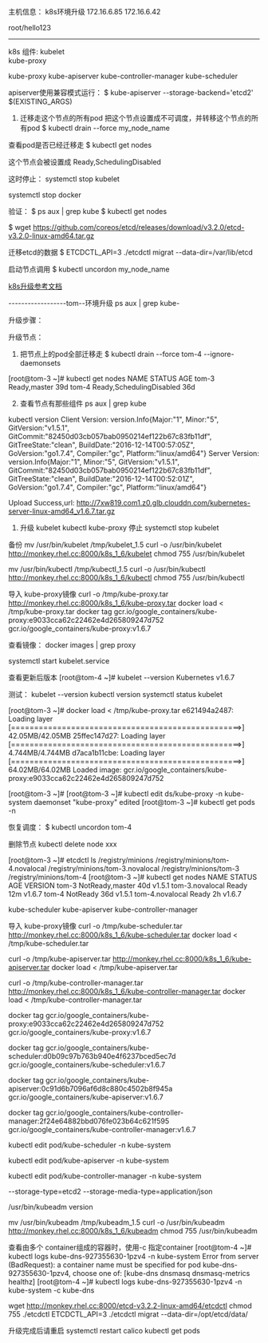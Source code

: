 主机信息：
k8s环境升级
172.16.6.85
172.16.6.42

root/hello123

------------------

k8s 组件:
kubelet  
kube-proxy

kube-proxy
kube-apiserver
kube-controller-manager
kube-scheduler


apiserver使用兼容模式运行：
$ kube-apiserver --storage-backend='etcd2' $(EXISTING_ARGS)

1. 迁移走这个节点的所有pod
把这个节点设置成不可调度，并转移这个节点的所有pod
 $ kubectl drain --force my_node_name 

查看pod是否已经迁移走
 $ kubectl get nodes 

 这个节点会被设置成 Ready,SchedulingDisabled

 这时停止：
 systemctl stop kubelet

 systemctl stop docker


 验证：
 $ ps aux | grep kube
 $ kubectl get nodes  

 $ wget https://github.com/coreos/etcd/releases/download/v3.2.0/etcd-v3.2.0-linux-amd64.tar.gz


 迁移etcd的数据
  $ ETCDCTL_API=3 ./etcdctl migrat --data-dir=/var/lib/etcd 


启动节点调用
 $ kubectl uncordon my_node_name 


[k8s升级参考文档](https://dzone.com/articles/upgrading-kubernetes-on-bare-metal-coreos-cluster-1)


------------------tom--环境升级
ps aux | grep kube-

升级步骤：

升级节点：
1. 把节点上的pod全部迁移走
 $ kubectl drain --force tom-4 --ignore-daemonsets 

[root@tom-3 ~]# kubectl get nodes
NAME      STATUS                     AGE
tom-3     Ready,master               39d
tom-4     Ready,SchedulingDisabled   36d


2. 查看节点有那些组件
ps aux | grep kube

kubectl version
Client Version: version.Info{Major:"1", Minor:"5", GitVersion:"v1.5.1", GitCommit:"82450d03cb057bab0950214ef122b67c83fb11df", GitTreeState:"clean", BuildDate:"2016-12-14T00:57:05Z", GoVersion:"go1.7.4", Compiler:"gc", Platform:"linux/amd64"}
Server Version: version.Info{Major:"1", Minor:"5", GitVersion:"v1.5.1", GitCommit:"82450d03cb057bab0950214ef122b67c83fb11df", GitTreeState:"clean", BuildDate:"2016-12-14T00:52:01Z", GoVersion:"go1.7.4", Compiler:"gc", Platform:"linux/amd64"}


Upload Success,url:
          http://7xw819.com1.z0.glb.clouddn.com/kubernetes-server-linux-amd64_v1.6.7.tar.gz

1. 升级 kubelet kubectl kube-proxy
停止 systemctl  stop kubelet


备份
mv /usr/bin/kubelet /tmp/kubelet_1.5
curl -o /usr/bin/kubelet http://monkey.rhel.cc:8000/k8s_1_6/kubelet
chmod 755  /usr/bin/kubelet


mv /usr/bin/kubectl /tmp/kubectl_1.5
curl -o /usr/bin/kubectl http://monkey.rhel.cc:8000/k8s_1_6/kubectl
chmod 755  /usr/bin/kubectl


导入 kube-proxy镜像
curl -o /tmp/kube-proxy.tar http://monkey.rhel.cc:8000/k8s_1_6/kube-proxy.tar
docker load < /tmp/kube-proxy.tar
docker tag gcr.io/google_containers/kube-proxy:e9033cca62c22462e4d265809247d752 gcr.io/google_containers/kube-proxy:v1.6.7

查看镜像：
docker images | grep proxy

systemctl  start kubelet.service

查看更新后版本
[root@tom-4 ~]# kubelet --version
Kubernetes v1.6.7



测试：
kubelet --version
kubectl version
systemctl status kubelet

[root@tom-3 ~]# docker load < /tmp/kube-proxy.tar
e621494a2487: Loading layer [==================================================>]  42.05MB/42.05MB
25ffec147d27: Loading layer [==================================================>]  4.744MB/4.744MB
d7aca1b11cbe: Loading layer [==================================================>]  64.02MB/64.02MB
Loaded image: gcr.io/google_containers/kube-proxy:e9033cca62c22462e4d265809247d752


[root@tom-3 ~]# 
[root@tom-3 ~]# kubectl edit ds/kube-proxy -n kube-system
daemonset "kube-proxy" edited
[root@tom-3 ~]# kubectl get pods -n 


恢复调度：
 $ kubectl uncordon tom-4 

删除节点
kubectl delete node xxx

[root@tom-3 ~]# etcdctl ls /registry/minions
/registry/minions/tom-4.novalocal
/registry/minions/tom-3.novalocal
/registry/minions/tom-3
/registry/minions/tom-4
[root@tom-3 ~]# kubectl get nodes
NAME              STATUS            AGE       VERSION
tom-3             NotReady,master   40d       v1.5.1
tom-3.novalocal   Ready             12m       v1.6.7
tom-4             NotReady          36d       v1.5.1
tom-4.novalocal   Ready             2h        v1.6.7



kube-scheduler
kube-apiserver
kube-controller-manager



导入 kube-proxy镜像
curl -o /tmp/kube-scheduler.tar http://monkey.rhel.cc:8000/k8s_1_6/kube-scheduler.tar
docker load < /tmp/kube-scheduler.tar

curl -o /tmp/kube-apiserver.tar http://monkey.rhel.cc:8000/k8s_1_6/kube-apiserver.tar
docker load < /tmp/kube-apiserver.tar

curl -o /tmp/kube-controller-manager.tar http://monkey.rhel.cc:8000/k8s_1_6/kube-controller-manager.tar
docker load < /tmp/kube-controller-manager.tar

docker tag gcr.io/google_containers/kube-proxy:e9033cca62c22462e4d265809247d752 gcr.io/google_containers/kube-proxy:v1.6.7

docker tag gcr.io/google_containers/kube-scheduler:d0b09c97b763b940e4f6237bced5ec7d gcr.io/google_containers/kube-scheduler:v1.6.7

docker tag gcr.io/google_containers/kube-apiserver:0c91d6b7096af6d8c880c4502b8f945a gcr.io/google_containers/kube-apiserver:v1.6.7

docker tag gcr.io/google_containers/kube-controller-manager:2f24e64882bbd076fe023b64c621f595 gcr.io/google_containers/kube-controller-manager:v1.6.7



kubectl edit pod/kube-scheduler -n kube-system

kubectl edit pod/kube-apiserver -n kube-system

kubectl edit pod/kube-controller-manager -n kube-system


--storage-type=etcd2 --storage-media-type=application/json




/usr/bin/kubeadm version

mv /usr/bin/kubeadm /tmp/kubeadm_1.5
curl -o /usr/bin/kubeadm http://monkey.rhel.cc:8000/k8s_1_6/kubeadm
chmod 755  /usr/bin/kubeadm


查看由多个 container组成的容器时，使用-c 指定container
[root@tom-4 ~]# kubectl logs kube-dns-927355630-1pzv4  -n kube-system
Error from server (BadRequest): a container name must be specified for pod kube-dns-927355630-1pzv4, choose one of: [kube-dns dnsmasq dnsmasq-metrics healthz]
[root@tom-4 ~]# kubectl logs kube-dns-927355630-1pzv4  -n kube-system -c kube-dns



wget http://monkey.rhel.cc:8000/etcd-v3.2.2-linux-amd64/etcdctl
chmod 755 ./etcdctl
ETCDCTL_API=3 ./etcdctl migrat --data-dir=/opt/etcd/data/



升级完成后请重启
systemctl  restart calico
kubectl  get pods